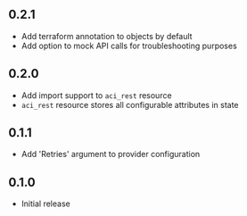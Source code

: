 ## 0.2.1

- Add terraform annotation to objects by default
- Add option to mock API calls for troubleshooting purposes

## 0.2.0

- Add import support to `aci_rest` resource
- `aci_rest` resource stores all configurable attributes in state

## 0.1.1

- Add 'Retries' argument to provider configuration

## 0.1.0

- Initial release
